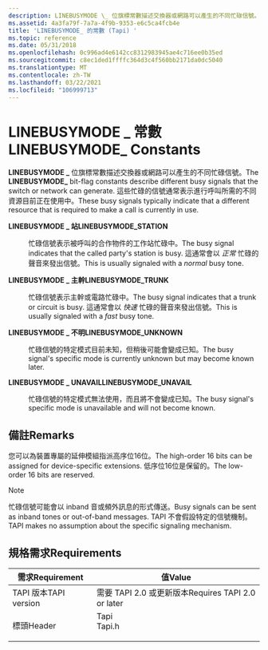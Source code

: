 ```yaml
---
description: LINEBUSYMODE \_ 位旗標常數描述交換器或網路可以產生的不同忙碌信號。 這些忙碌的信號通常表示進行呼叫所需的不同資源目前正在使用中。
ms.assetid: 4a3fa79f-7a7a-4f9b-9353-e6c5ca4fcb4e
title: 'LINEBUSYMODE_ 的常數 (Tapi) '
ms.topic: reference
ms.date: 05/31/2018
ms.openlocfilehash: 0c996ad4e6142cc8312983945ae4c716ee0b35ed
ms.sourcegitcommit: c8ec1ded1ffffc364d3c4f560bb2171da0dc5040
ms.translationtype: MT
ms.contentlocale: zh-TW
ms.lasthandoff: 03/22/2021
ms.locfileid: "106999713"
---
```

# <a name="linebusymode_-constants"></a><span data-ttu-id="96376-104">LINEBUSYMODE \_ 常數</span><span class="sxs-lookup"><span data-stu-id="96376-104">LINEBUSYMODE\_ Constants</span></span>

<span data-ttu-id="96376-105">**LINEBUSYMODE \_** 位旗標常數描述交換器或網路可以產生的不同忙碌信號。</span><span class="sxs-lookup"><span data-stu-id="96376-105">The **LINEBUSYMODE\_** bit-flag constants describe different busy signals that the switch or network can generate.</span></span> <span data-ttu-id="96376-106">這些忙碌的信號通常表示進行呼叫所需的不同資源目前正在使用中。</span><span class="sxs-lookup"><span data-stu-id="96376-106">These busy signals typically indicate that a different resource that is required to make a call is currently in use.</span></span>

<dl> <dt>

<span data-ttu-id="96376-107"><span id="LINEBUSYMODE_STATION"></span><span id="linebusymode_station"></span>**LINEBUSYMODE \_ 站**</span><span class="sxs-lookup"><span data-stu-id="96376-107"><span id="LINEBUSYMODE_STATION"></span><span id="linebusymode_station"></span>**LINEBUSYMODE\_STATION**</span></span>
</dt> <dd> <dl> <dt>



<span data-ttu-id="96376-108">忙碌信號表示被呼叫的合作物件的工作站忙碌中。</span><span class="sxs-lookup"><span data-stu-id="96376-108">The busy signal indicates that the called party's station is busy.</span></span> <span data-ttu-id="96376-109">這通常會以 *正常* 忙碌的聲音來發出信號。</span><span class="sxs-lookup"><span data-stu-id="96376-109">This is usually signaled with a *normal* busy tone.</span></span>


</dt> </dl> </dd> <dt>

<span data-ttu-id="96376-110"><span id="LINEBUSYMODE_TRUNK"></span><span id="linebusymode_trunk"></span>**LINEBUSYMODE \_ 主幹**</span><span class="sxs-lookup"><span data-stu-id="96376-110"><span id="LINEBUSYMODE_TRUNK"></span><span id="linebusymode_trunk"></span>**LINEBUSYMODE\_TRUNK**</span></span>
</dt> <dd> <dl> <dt>



<span data-ttu-id="96376-111">忙碌信號表示主幹或電路忙碌中。</span><span class="sxs-lookup"><span data-stu-id="96376-111">The busy signal indicates that a trunk or circuit is busy.</span></span> <span data-ttu-id="96376-112">這通常會以 *快速* 忙碌的聲音來發出信號。</span><span class="sxs-lookup"><span data-stu-id="96376-112">This is usually signaled with a *fast* busy tone.</span></span>


</dt> </dl> </dd> <dt>

<span data-ttu-id="96376-113"><span id="LINEBUSYMODE_UNKNOWN"></span><span id="linebusymode_unknown"></span>**LINEBUSYMODE \_ 不明**</span><span class="sxs-lookup"><span data-stu-id="96376-113"><span id="LINEBUSYMODE_UNKNOWN"></span><span id="linebusymode_unknown"></span>**LINEBUSYMODE\_UNKNOWN**</span></span>
</dt> <dd> <dl> <dt>



<span data-ttu-id="96376-114">忙碌信號的特定模式目前未知，但稍後可能會變成已知。</span><span class="sxs-lookup"><span data-stu-id="96376-114">The busy signal's specific mode is currently unknown but may become known later.</span></span>


</dt> </dl> </dd> <dt>

<span data-ttu-id="96376-115"><span id="LINEBUSYMODE_UNAVAIL"></span><span id="linebusymode_unavail"></span>**LINEBUSYMODE \_ UNAVAIL**</span><span class="sxs-lookup"><span data-stu-id="96376-115"><span id="LINEBUSYMODE_UNAVAIL"></span><span id="linebusymode_unavail"></span>**LINEBUSYMODE\_UNAVAIL**</span></span>
</dt> <dd> <dl> <dt>



<span data-ttu-id="96376-116">忙碌信號的特定模式無法使用，而且將不會變成已知。</span><span class="sxs-lookup"><span data-stu-id="96376-116">The busy signal's specific mode is unavailable and will not become known.</span></span>


</dt> </dl> </dd> </dl>

## <a name="remarks"></a><span data-ttu-id="96376-117">備註</span><span class="sxs-lookup"><span data-stu-id="96376-117">Remarks</span></span>

<span data-ttu-id="96376-118">您可以為裝置專屬的延伸模組指派高序位16位。</span><span class="sxs-lookup"><span data-stu-id="96376-118">The high-order 16 bits can be assigned for device-specific extensions.</span></span> <span data-ttu-id="96376-119">低序位16位是保留的。</span><span class="sxs-lookup"><span data-stu-id="96376-119">The low-order 16 bits are reserved.</span></span>

> [!Note]  
> <span data-ttu-id="96376-120">忙碌信號可能會以 inband 音或頻外訊息的形式傳送。</span><span class="sxs-lookup"><span data-stu-id="96376-120">Busy signals can be sent as inband tones or out-of-band messages.</span></span> <span data-ttu-id="96376-121">TAPI 不會假設特定的信號機制。</span><span class="sxs-lookup"><span data-stu-id="96376-121">TAPI makes no assumption about the specific signaling mechanism.</span></span>

 

## <a name="requirements"></a><span data-ttu-id="96376-122">規格需求</span><span class="sxs-lookup"><span data-stu-id="96376-122">Requirements</span></span>



| <span data-ttu-id="96376-123">需求</span><span class="sxs-lookup"><span data-stu-id="96376-123">Requirement</span></span> | <span data-ttu-id="96376-124">值</span><span class="sxs-lookup"><span data-stu-id="96376-124">Value</span></span> |
|-------------------------|-----------------------------------------------------------------------------------|
| <span data-ttu-id="96376-125">TAPI 版本</span><span class="sxs-lookup"><span data-stu-id="96376-125">TAPI version</span></span><br/> | <span data-ttu-id="96376-126">需要 TAPI 2.0 或更新版本</span><span class="sxs-lookup"><span data-stu-id="96376-126">Requires TAPI 2.0 or later</span></span><br/>                                             |
| <span data-ttu-id="96376-127">標頭</span><span class="sxs-lookup"><span data-stu-id="96376-127">Header</span></span><br/>       | <dl> <span data-ttu-id="96376-128"><dt>Tapi</dt></span><span class="sxs-lookup"><span data-stu-id="96376-128"><dt>Tapi.h</dt></span></span> </dl> |



 

 




